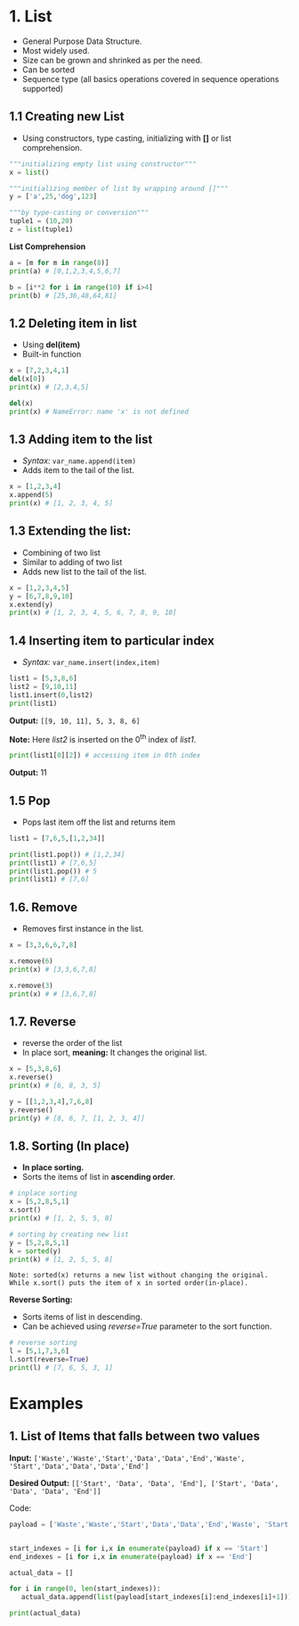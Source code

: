 # 1. List
* General Purpose Data Structure.
* Most widely used.
* Size can be grown and shrinked as per the need.
* Can be sorted
* Sequence type (all basics operations covered in sequence operations supported)

## 1.1 Creating new List
* Using constructors, type casting, initializing with **[]** or list comprehension.

```python
"""initializing empty list using constructor""" 
x = list() 

"""initializing member of list by wrapping around []"""
y = ['a',25,'dog',123] 

"""by type-casting or conversion"""
tuple1 = (10,20)
z = list(tuple1)
```

**List Comprehension**

```python
a = [m for m in range(8)]
print(a) # [0,1,2,3,4,5,6,7]

b = [i**2 for i in range(10) if i>4]
print(b) # [25,36,48,64,81]
```

## 1.2 Deleting item in list
* Using **del(item)**
* Built-in function
 
```python
x = [7,2,3,4,1]
del(x[0])
print(x) # [2,3,4,5]

del(x)
print(x) # NameError: name 'x' is not defined
```
## 1.3 Adding item to the list
* *Syntax:* ``var_name.append(item)``
* Adds item to the tail of the list.

```python
x = [1,2,3,4]
x.append(5)
print(x) # [1, 2, 3, 4, 5]
```

## 1.3 Extending the list:
* Combining of two list
* Similar to adding of two list
* Adds new list to the tail of the list.
```python
x = [1,2,3,4,5]
y = [6,7,8,9,10]
x.extend(y)
print(x) # [1, 2, 3, 4, 5, 6, 7, 8, 9, 10]
```

## 1.4 Inserting item to particular index
* *Syntax:* ``var_name.insert(index,item)``


```python
list1 = [5,3,8,6]
list2 = [9,10,11]
list1.insert(0,list2)
print(list1)
```

**Output:** ``[[9, 10, 11], 5, 3, 8, 6]``

**Note:** Here *list2* is inserted on the 0<sup>th</sup> index of *list1*.

```python
print(list1[0][2]) # accessing item in 0th index
```

**Output:** 11

## 1.5 Pop
* Pops last item off the list and returns item

```python
list1 = [7,6,5,[1,2,34]]

print(list1.pop()) # [1,2,34]
print(list1) # [7,6,5]
print(list1.pop()) # 5
print(list1) # [7,6]
```

## 1.6. Remove
* Removes first instance in the list.

```python
x = [3,3,6,6,7,8]

x.remove(6)
print(x) # [3,3,6,7,8]

x.remove(3) 
print(x) # # [3,6,7,8]
```

## 1.7. Reverse
* reverse the order of the list
* In place sort, **meaning:** It changes the original list.

```python
x = [5,3,8,6]
x.reverse()
print(x) # [6, 8, 3, 5]

y = [[1,2,3,4],7,6,8]
y.reverse()
print(y) # [8, 6, 7, [1, 2, 3, 4]]
```

## 1.8. Sorting (In place)
* **In place sorting.**
* Sorts the items of list in **ascending order**.

```python
# inplace sorting
x = [5,2,8,5,1]
x.sort()
print(x) # [1, 2, 5, 5, 8]

# sorting by creating new list
y = [5,2,8,5,1]
k = sorted(y)
print(k) # [1, 2, 5, 5, 8]

```

``Note: sorted(x) returns a new list without changing the original. 
While x.sort() puts the item of x in sorted order(in-place).``

**Reverse Sorting:**
* Sorts items of list in descending.
* Can be achieved using *reverse=True* parameter to the sort function.

```python
# reverse sorting
l = [5,1,7,3,6]
l.sort(reverse=True)
print(l) # [7, 6, 5, 3, 1]
```

# Examples 

 ## 1. List of Items that falls between two values
 
 **Input:** ``['Waste','Waste','Start','Data','Data','End','Waste', 'Start','Data','Data','Data','End']``
 
 **Desired Output:** ``[['Start', 'Data', 'Data', 'End'], ['Start', 'Data', 'Data', 'Data', 'End']]``
 
 Code:
 ```python
 payload = ['Waste','Waste','Start','Data','Data','End','Waste', 'Start','Data','Data','Data','End']


start_indexes = [i for i,x in enumerate(payload) if x == 'Start']
end_indexes = [i for i,x in enumerate(payload) if x == 'End']

actual_data = []

for i in range(0, len(start_indexes)):
    actual_data.append(list(payload[start_indexes[i]:end_indexes[i]+1]))

print(actual_data)
    

 ```
 

